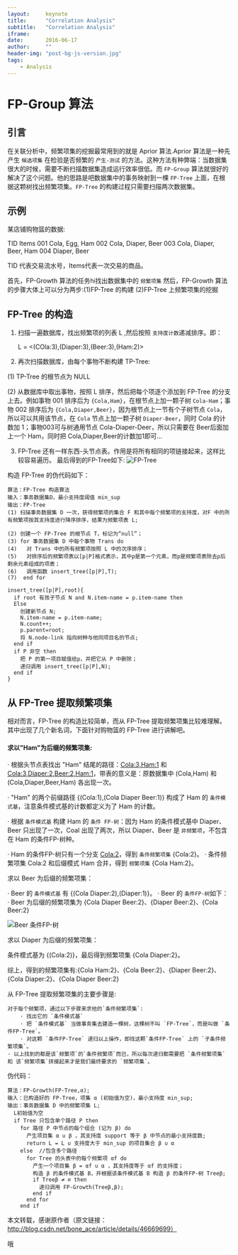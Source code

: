```yaml
---
layout:     keynote
title:      "Correlation Analysis"
subtitle:   "Correlation Analysis"
iframe:     
date:       2016-06-17
author:     ""
header-img: "post-bg-js-version.jpg"
tags:
    - Analysis
---
```


# FP-Group 算法

## 引言

在关联分析中，频繁项集的挖掘最常用到的就是 Aprior 算法.Aprior 算法是一种先产生 `候选项集` 在检验是否频繁的 `产生-测试` 的方法。这种方法有种弊端：当数据集很大的时候，需要不断扫描数据集造成运行效率很低。而 `FP-Group` 算法就很好的解决了这个问题。他的思路是吧数据集中的事务映射到一棵 `FP-Tree` 上面，在根据这颗树找出频繁项集。`FP-Tree` 的构建过程只需要扫描两次数据集。

## 示例

某店铺购物篮的数据:


TID	Items
001	Cola, Egg, Ham
002	Cola, Diaper, Beer
003	Cola, Diaper, Beer, Ham
004	Diaper, Beer

TID 代表交易流水号，Items代表一次交易的商品。

首先，FP-Growth 算法的任务hi找出数据集中的 `频繁项集`
然后，FP-Growth 算法的步骤大体上可以分为两步:(1)FP-Tree 的构建 (2)FP-Tree 上频繁项集的挖掘

## FP-Tree 的构造

1. 扫描一遍数据库，找出频繁项的列表 L ,然后按照 `支持度计数`递减排序。即：

    L = <(COla:3),(Diaper:3),(Beer:3),(Ham:2)>

2. 再次扫描数据库，由每个事物不断构建 TP-Tree:

  (1) TP-Tree 的根节点为 NULL

  (2) 从数据库中取出事物，按照 L 排序，然后把每个项逐个添加到 FP-Tree 的分支上去。例如事物 001 排序后为 `{Cola,Ham}`，在根节点上加一颗子树 `Cola-Ham`；事物 002 排序后为 `{Cola,Diaper,Beer}`，因为根节点上一节有个子树节点 `Cola`，所以可以共用该节点，在 `Cola` 节点上加一颗子树 `Diaper-Beer`，同时 Cola 的计数加 1；事物003可与树通用节点 Cola-Diaper-Deer，所以只需要在 Beer后面加上一个 Ham，同时把 Cola,Diaper,Beer的计数加1即可...

3. FP-Tree 还有一样东西-头节点表。作用是将所有相同的项链接起来，这样比较容易遍历。
  最后得到的FP-Tree如下:
  ![FP-Tree](1.jpg)

构造 FP-Tree 的伪代码如下：

```
算法：FP-Tree 构造算法
输入：事务数据集D，最小支持度阈值 min_sup
输出：FP-Tree
(1) 扫描事务数据集 D 一次，获得频繁项的集合 F 和其中每个频繁项的支持度，对F 中的所有频繁项按其支持度进行降序排序，结果为频繁项表 L;

(2) 创建一个 FP-Tree 的根节点 T，标记为“null”；
(3) for 事务数据集 D 中每个事物 Trans do
(4)   对 Trans 中的所有频繁项按照 L 中的次序排序；
(5)   对排序后的频繁项表以[p|P]格式表示，其中p是第一个元素，而p是频繁项表除去p后剩余元素组成的项表；
(6)   调用函数 insert_tree([p|P],T);
(7)  end for

insert_tree([p|P],root){
  if root 有孩子节点 N and N.item-name = p.item-name then
  Else
    创建新节点 N;
    N.item-name = p.item-name;
    N.count++;
    p.parent=root;
    将 N.node-link 指向树种与他同项目名的节点;
  end if
  if P 非空 then
    把 P 的第一项目赋值给p，并把它从 P 中删除；
    递归调用 insert_tree([p|P],N);
  end if
}
```

## 从 FP-Tree 提取频繁项集

相对而言，FP-Tree 的构造比较简单，而从 FP-Tree 提取频繁项集比较难理解。其中出现了几个新名词，下面针对购物篮的 FP-Tree 进行讲解吧。

#### 求以"Ham"为后缀的频繁项集:

 · 根据头节点表找出 "Ham" 结尾的路径：<Cola:3,Ham:1> 和 <Cola:3,Diaper:2,Beer:2,Ham:1>，带表的意义是：原数据集中 (Cola,Ham) 和 (Cola,Diaper,Beer,Ham) 各出现一次。

 · "Ham" 的两个前缀路径 {(Cola:1),(Cola Diaper Beer:1)} 构成了 Ham 的 `条件模式基`，注意条件模式基的计数都定义为了 Ham 的计数。

 · 根据 `条件模式基` 构建 Ham 的 `条件 FP-树`：因为 Ham 的条件模式基中 Diaper、Beer 只出现了一次，Coal 出现了两次，所以 Diaper、Beer 是 `非频繁项`，不包含在 Ham 的条件FP-树种。

 · Ham 的条件FP-树只有一个分支 <Cola:2>，得到 `条件频繁项集` {Cola:2}。
 · 条件频繁项集 Cola:2 和后缀模式 Ham 合并，得到 `频繁项集` {Cola Ham:2}。

求以 Beer 为后缀的频繁项集：

  · Beer 的 `条件模式基` 有 {(Cola Diaper:2),(Diaper:1)}。
  · Beer 的 `条件FP-树`如下：
  · Beer 为后缀的频繁项集为 {Cola Diaper Beer:2}、{Diaper Beer:2}、{Cola Beer:2}

![Beer 条件FP-树](2.jpg)

求以 Diaper 为后缀的频繁项集：

  条件模式基为 {(Cola:2)}，最后得到频繁项集 {Cola Diaper:2}。

综上，得到的频繁项集有:{Cola Ham:2}、{Cola Beer:2}、{Diaper Beer:2}、{Cola Diaper:2}、{Cola Diaper Beer:2}

从 FP-Tree 提取频繁项集的主要步骤是:

    对于每个频繁项，通过以下步骤来求他的`条件频繁项集`:
        · 找出它的 `条件模式基`
        · 把 `条件模式基` 当做事务集去建造一棵树，这棵树不叫 `FP-Tree`，而是叫做 `条件FP-Tree`。
        · 对这颗 `条件FP-Tree` 递归以上操作，即找这颗`条件FP-Tree` 上的 `子条件频繁项集`。
    · 以上找到的都是该`频繁项`的`条件频繁项`而已，所以每次递归都需要把 `条件频繁项集` 和 该`频繁项集`拼接起来才是我们最终要求的 `频繁项集`。

伪代码：

```
算法：FP-Growth(FP-Tree,α);
输入：已构造好的 FP-Tree，项集 α (初始值为空)，最小支持度 min_sup;
输出：事务数据集 D 中的频繁项集 L;
  L初始值为空
  if Tree 只包含单个路径 P then
    for 路径 P 中节点的每个组合 (记为 β) do
      产生项目集 α ∪ β ，其支持度 support 等于 β 中节点的最小支持度数;
      return L = L ∪ 支持度大于 min_sup 的项目集合 β ∪ α
    else  //包含多个路径
      for Tree 的头表中的每个频繁项 αf do
        产生一个项目集 β = αf ∪ α ，其支持度等于 αf 的支持度；
        构造 β 的条件模式基 B，并根据该条件模式基 B 构造 β 的条件FP-树 Treeβ;
        if Treeβ ≠ ∅ then
          递归调用 FP-Growth(Treeβ,β);
        end if
      end for
    end if
````


本文转载，感谢原作者（原文链接：http://blog.csdn.net/bone_ace/article/details/46669699）



















 哦
